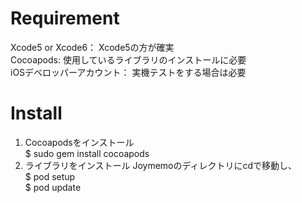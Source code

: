 # Requirement
Xcode5 or Xcode6： Xcode5の方が確実  
Cocoapods: 使用しているライブラリのインストールに必要  
iOSデベロッパーアカウント： 実機テストをする場合は必要

# Install
1. Cocoapodsをインストール  
$ sudo gem install cocoapods  
2. ライブラリをインストール
Joymemoのディレクトリにcdで移動し、  
$ pod setup  
$ pod update